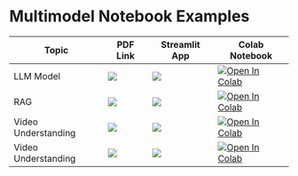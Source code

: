 # Multimodel Notebook Examples

| Topic            | PDF Link                                                                                                                                     | Streamlit App                                                                                      | Colab Notebook                                                                                                                                           |
|------------------|----------------------------------------------------------------------------------------------------------------------------------------------|------------------------------------------------------------------------------------------------------|-----------------------------------------------------------------------------------------------------------------------------------------------------------|
| LLM Model  | <a href="PDF_LINK_HERE" target="_parent"><img src="https://img.shields.io/badge/Open in PDF-%23FF0000.svg?style=flat-square&logo=adobe&logoColor=white"/></a> | <a href="STREAMLIT_LINK_HERE" target="_parent"><img src="https://static.streamlit.io/badges/streamlit_badge_black_white.svg"/></a> | <a href="https://colab.research.google.com/drive/14hZD_IRAG7X3-UNyVl7XvFtY-TWZGzxO?usp=sharing" target="_parent"><img src="https://colab.research.google.com/assets/colab-badge.svg" alt="Open In Colab"/></a> |
| RAG  | <a href="PDF_LINK_HERE" target="_parent"><img src="https://img.shields.io/badge/Open in PDF-%23FF0000.svg?style=flat-square&logo=adobe&logoColor=white"/></a> | <a href="STREAMLIT_LINK_HERE" target="_parent"><img src="https://static.streamlit.io/badges/streamlit_badge_black_white.svg"/></a> | <a href="https://colab.research.google.com/drive/1Z3htq366VHBWDrH3SYshVm5B7GpbREwz?usp=sharing" target="_parent"><img src="https://colab.research.google.com/assets/colab-badge.svg" alt="Open In Colab"/></a> |
| Video Understanding  | <a href="PDF_LINK_HERE" target="_parent"><img src="https://img.shields.io/badge/Open in PDF-%23FF0000.svg?style=flat-square&logo=adobe&logoColor=white"/></a> | <a href="STREAMLIT_LINK_HERE" target="_parent"><img src="https://static.streamlit.io/badges/streamlit_badge_black_white.svg"/></a> | <a href="https://colab.research.google.com/drive/1LslYOfktmz8KiTw4cmcm9orpGudxgMcc?usp=sharing" target="_parent"><img src="https://colab.research.google.com/assets/colab-badge.svg" alt="Open In Colab"/></a> |
| Video Understanding  | <a href="PDF_LINK_HERE" target="_parent"><img src="https://img.shields.io/badge/Open in PDF-%23FF0000.svg?style=flat-square&logo=adobe&logoColor=white"/></a> | <a href="STREAMLIT_LINK_HERE" target="_parent"><img src="https://static.streamlit.io/badges/streamlit_badge_black_white.svg"/></a> | <a href="https://colab.research.google.com/drive/1MzDm3dD8BdnpYbYexpIJZ2sqLC9tYOBu?usp=sharing" target="_parent"><img src="https://colab.research.google.com/assets/colab-badge.svg" alt="Open In Colab"/></a> |


